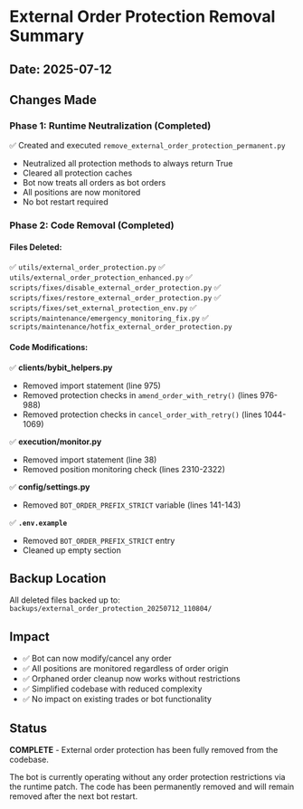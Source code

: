 # External Order Protection Removal Summary

## Date: 2025-07-12

## Changes Made

### Phase 1: Runtime Neutralization (Completed)
✅ Created and executed `remove_external_order_protection_permanent.py`
- Neutralized all protection methods to always return True
- Cleared all protection caches
- Bot now treats all orders as bot orders
- All positions are now monitored
- No bot restart required

### Phase 2: Code Removal (Completed)

#### Files Deleted:
✅ `utils/external_order_protection.py`
✅ `utils/external_order_protection_enhanced.py`
✅ `scripts/fixes/disable_external_order_protection.py`
✅ `scripts/fixes/restore_external_order_protection.py`
✅ `scripts/fixes/set_external_protection_env.py`
✅ `scripts/maintenance/emergency_monitoring_fix.py`
✅ `scripts/maintenance/hotfix_external_order_protection.py`

#### Code Modifications:
✅ **clients/bybit_helpers.py**
- Removed import statement (line 975)
- Removed protection checks in `amend_order_with_retry()` (lines 976-988)
- Removed protection checks in `cancel_order_with_retry()` (lines 1044-1069)

✅ **execution/monitor.py**
- Removed import statement (line 38)
- Removed position monitoring check (lines 2310-2322)

✅ **config/settings.py**
- Removed `BOT_ORDER_PREFIX_STRICT` variable (lines 141-143)

✅ **`.env.example`**
- Removed `BOT_ORDER_PREFIX_STRICT` entry
- Cleaned up empty section

## Backup Location
All deleted files backed up to: `backups/external_order_protection_20250712_110804/`

## Impact
- ✅ Bot can now modify/cancel any order
- ✅ All positions are monitored regardless of order origin
- ✅ Orphaned order cleanup now works without restrictions
- ✅ Simplified codebase with reduced complexity
- ✅ No impact on existing trades or bot functionality

## Status
**COMPLETE** - External order protection has been fully removed from the codebase.

The bot is currently operating without any order protection restrictions via the runtime patch. The code has been permanently removed and will remain removed after the next bot restart.